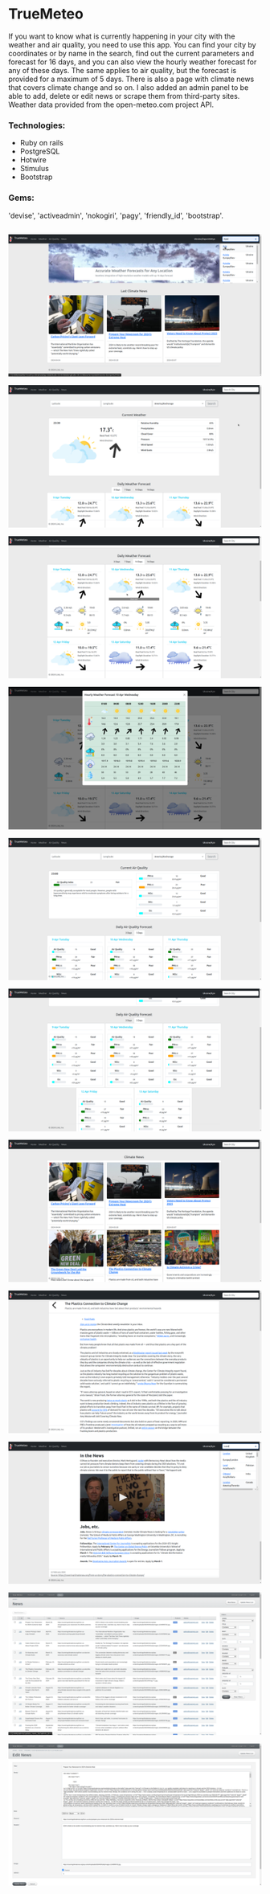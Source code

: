 # TrueMeteo

If you want to know what is currently happening in your city with the weather and air quality, you need to use this app. You can find your city by coordinates or by name in the search, find out the current parameters and forecast for 16 days, and you can also view the hourly weather forecast for any of these days. The same applies to air quality, but the forecast is provided for a maximum of 5 days. There is also a page with climate news that covers climate change and so on. I also added an admin panel to be able to add, delete or edit news or scrape them from third-party sites.
Weather data provided from the open-meteo.com project API.

### Technologies:

* Ruby on rails
* PostgreSQL
* Hotwire
* Stimulus
* Bootstrap



### Gems:

'devise', 'activeadmin', 'nokogiri', 'pagy', 'friendly_id', 'bootstrap'.
## 

![](https://github.com/LinnikV/TrueMeteo/blob/main/Photo/1.png)

![](https://github.com/LinnikV/TrueMeteo/blob/main/Photo/2.png)

![](https://github.com/LinnikV/TrueMeteo/blob/main/Photo/3.png)

![](https://github.com/LinnikV/TrueMeteo/blob/main/Photo/4.png)

![](https://github.com/LinnikV/TrueMeteo/blob/main/Photo/5.png)

![](https://github.com/LinnikV/TrueMeteo/blob/main/Photo/6.png)

![](https://github.com/LinnikV/TrueMeteo/blob/main/Photo/7.png)

![](https://github.com/LinnikV/TrueMeteo/blob/main/Photo/8.png)

![](https://github.com/LinnikV/TrueMeteo/blob/main/Photo/9.png)

![](https://github.com/LinnikV/TrueMeteo/blob/main/Photo/10.png)

![](https://github.com/LinnikV/TrueMeteo/blob/main/Photo/11.png)

## 
